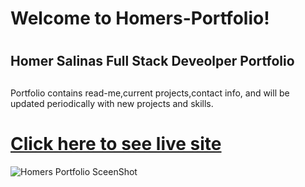# <h1> Welcome to Homers-Portfolio! <h1/>
# <h2> Homer Salinas Full Stack Deveolper Portfolio <h2/>
Portfolio contains read-me,current projects,contact info, and will be updated periodically with new projects and skills. 
# <a href="https://raw.githack.com/coderHomerS/Homers-Portfolio/main/Homers%20Portfolio/index.html">Click here to see live site</a>
![Homers Portfolio SceenShot](https://github.com/coderHomerS/Homers-Portfolio/assets/134756869/1c37b276-db5c-43d8-8af2-a114610b8a9a)
